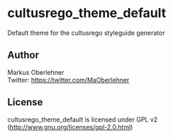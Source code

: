 # cultusrego_theme_default
Default theme for the cultusrego styleguide generator

## Author
Markus Oberlehner  
Twitter: https://twitter.com/MaOberlehner

## License
cultusrego_theme_default is licensed under GPL v2 (http://www.gnu.org/licenses/gpl-2.0.html)
